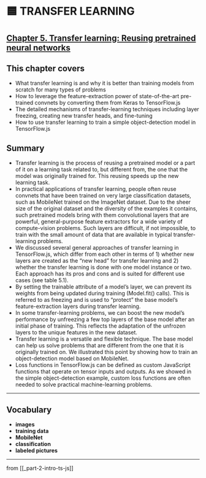 # 🟦 TRANSFER LEARNING

## [**Chapter 5.** Transfer learning: Reusing pretrained neural networks](https://livebook.manning.com/book/deep-learning-with-javascript/chapter-5/)

## This chapter covers

- What transfer learning is and why it is better than training models from scratch for many types of problems
- How to leverage the feature-extraction power of state-of-the-art pre-trained convnets by converting them from Keras to TensorFlow.js
- The detailed mechanisms of transfer-learning techniques including layer freezing, creating new transfer heads, and fine-tuning
- How to use transfer learning to train a simple object-detection model in TensorFlow.js

## Summary

- Transfer learning is the process of reusing a pretrained model or a part of it on a learning task related to, but different from, the one that the model was originally trained for. This reusing speeds up the new learning task.
- In practical applications of transfer learning, people often reuse convnets that have been trained on very large classification datasets, such as MobileNet trained on the ImageNet dataset. Due to the sheer size of the original dataset and the diversity of the examples it contains, such pretrained models bring with them convolutional layers that are powerful, general-purpose feature extractors for a wide variety of compute-vision problems. Such layers are difficult, if not impossible, to train with the small amount of data that are available in typical transfer-learning problems.
- We discussed several general approaches of transfer learning in TensorFlow.js, which differ from each other in terms of 1) whether new layers are created as the “new head” for transfer learning and 2) whether the transfer learning is done with one model instance or two. Each approach has its pros and cons and is suited for different use cases (see table 5.1).
- By setting the trainable attribute of a model’s layer, we can prevent its weights from being updated during training (Model.fit() calls). This is referred to as freezing and is used to “protect” the base model’s feature-extraction layers during transfer learning.
- In some transfer-learning problems, we can boost the new model’s performance by unfreezing a few top layers of the base model after an initial phase of training. This reflects the adaptation of the unfrozen layers to the unique features in the new dataset.
- Transfer learning is a versatile and flexible technique. The base model can help us solve problems that are different from the one that it is originally trained on. We illustrated this point by showing how to train an object-detection model based on MobileNet.
- Loss functions in TensorFlow.js can be defined as custom JavaScript functions that operate on tensor inputs and outputs. As we showed in the simple object-detection example, custom loss functions are often needed to solve practical machine-learning problems.

---

## **Vocabulary**

- **images**
- **training data**
- **MobileNet**
- **classification**
- **labeled pictures**

<link rel="stylesheet" type="text/css" media="all" href="../../../assets/css/custom.css" />

---

from [[_part-2-intro-ts-js]]
